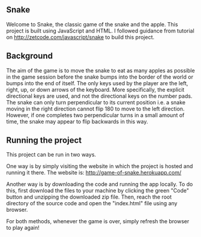 ## Snake ##
Welcome to Snake, the classic game of the snake and the apple. This project is built using JavaScript and HTML. I followed guidance from tutorial on http://zetcode.com/javascript/snake to build this project. 

## Background ##
The aim of the game is to move the snake to eat as many apples as possible in the game session before the snake bumps into the border of the world or bumps into the end of itself. The only keys used by the player are the left, right, up, or down arrows of the keyboard. More specifically, the explicit directional keys are used, and not the directional keys on the number pads. The snake can only turn perpendicular to its current position i.e. a snake moving in the right direction cannot flip 180 to move to the left direction. However, if one completes two perpendicular turns in a small amount of time, the snake may appear to flip backwards in this way.

## Running the project ##
This project can be run in two ways. 

One way is by simply visiting the website in which the project is hosted and running it there. The website is: http://game-of-snake.herokuapp.com/

Another way is by downloading the code and running the app locally. To do this, first download the files to your machine by clicking the green "Code" button and unzipping the downloaded zip file. Then, reach the root directory of the source code and open the "index.html" file using any browser. 

For both methods, whenever the game is over, simply refresh the browser to play again!
